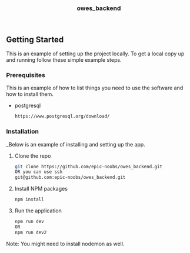 <div align="center">

  <h3 align="center">owes_backend</h3>
</div>
<br />


<!-- GETTING STARTED -->
## Getting Started

This is an example of setting up the project locally.
To get a local copy up and running follow these simple example steps.

### Prerequisites

This is an example of how to list things you need to use the software and how to install them.
* postgresql
  ```sh
  https://www.postgresql.org/download/
  ```

### Installation

_Below is an example of installing and setting up the app.

1. Clone the repo
   ```sh
   git clone https://github.com/epic-noobs/owes_backend.git
   OR you can use ssh
   git@github.com:epic-noobs/owes_backend.git
   ```
2. Install NPM packages
   ```sh
   npm install
   ```
3. Run the application
   ```sh
   npm run dev
   OR
   npm run dev2
   ```
Note: You might need to install nodemon as well. 














 
